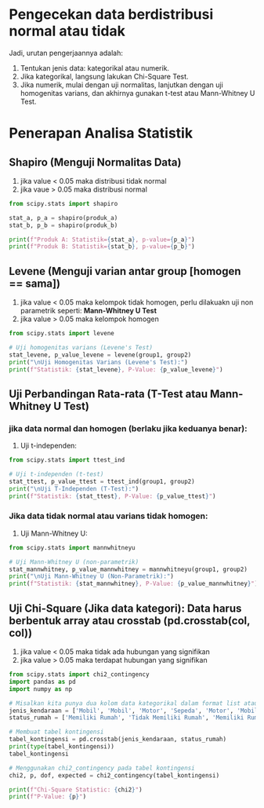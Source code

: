 # Pengecekan data berdistribusi normal atau tidak
Jadi, urutan pengerjaannya adalah:
1. Tentukan jenis data: kategorikal atau numerik.
2. Jika kategorikal, langsung lakukan Chi-Square Test.
3. Jika numerik, mulai dengan uji normalitas, lanjutkan dengan uji homogenitas varians, dan akhirnya gunakan t-test atau Mann-Whitney U Test.


# Penerapan Analisa Statistik
## Shapiro (Menguji Normalitas Data)
1. jika value < 0.05 maka distribusi tidak normal
2. jika vaue > 0.05 maka distribusi normal

```python
from scipy.stats import shapiro

stat_a, p_a = shapiro(produk_a)
stat_b, p_b = shapiro(produk_b)

print(f"Produk A: Statistik={stat_a}, p-value={p_a}")
print(f"Produk B: Statistik={stat_b}, p-value={p_b}")

```

## Levene (Menguji varian antar group [homogen == sama])
1. jika value < 0.05 maka kelompok tidak homogen, perlu dilakuakn uji non parametrik seperti: **Mann-Whitney U Test**
2. jika value > 0.05 maka kelompok homogen

```python
from scipy.stats import levene

# Uji homogenitas varians (Levene's Test)
stat_levene, p_value_levene = levene(group1, group2)
print("\nUji Homogenitas Varians (Levene's Test):")
print(f"Statistik: {stat_levene}, P-Value: {p_value_levene}")

```

## Uji Perbandingan Rata-rata (T-Test atau Mann-Whitney U Test)
### jika data normal dan homogen (berlaku jika keduanya benar): 
1. Uji t-independen: 
```python
from scipy.stats import ttest_ind

# Uji t-independen (t-test)
stat_ttest, p_value_ttest = ttest_ind(group1, group2)
print("\nUji T-Independen (T-Test):")
print(f"Statistik: {stat_ttest}, P-Value: {p_value_ttest}")

```

### Jika data tidak normal atau varians tidak homogen: 
1. Uji Mann-Whitney U: 
```python
from scipy.stats import mannwhitneyu

# Uji Mann-Whitney U (non-parametrik)
stat_mannwhitney, p_value_mannwhitney = mannwhitneyu(group1, group2)
print("\nUji Mann-Whitney U (Non-Parametrik):")
print(f"Statistik: {stat_mannwhitney}, P-Value: {p_value_mannwhitney}")

```

## Uji Chi-Square (Jika data kategori): Data harus berbentuk array atau crosstab (pd.crosstab(col, col))
1. jika value < 0.05 maka tidak ada hubungan yang signifikan
2. jika value > 0.05 maka terdapat hubungan yang signifikan

```python
from scipy.stats import chi2_contingency
import pandas as pd
import numpy as np

# Misalkan kita punya dua kolom data kategorikal dalam format list atau DataFrame
jenis_kendaraan = ['Mobil', 'Mobil', 'Motor', 'Sepeda', 'Motor', 'Mobil', 'Sepeda']
status_rumah = ['Memiliki Rumah', 'Tidak Memiliki Rumah', 'Memiliki Rumah', 'Memiliki Rumah', 'Tidak Memiliki Rumah', 'Tidak Memiliki Rumah', 'Memiliki Rumah']

# Membuat tabel kontingensi
tabel_kontingensi = pd.crosstab(jenis_kendaraan, status_rumah)
print(type(tabel_kontingensi))
tabel_kontingensi

# Menggunakan chi2_contingency pada tabel kontingensi
chi2, p, dof, expected = chi2_contingency(tabel_kontingensi)

print(f"Chi-Square Statistic: {chi2}")
print(f"P-Value: {p}")

```